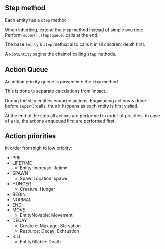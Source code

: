 
## Step method

Each entity has a `step` method.

When inheriting, extend the `step` method instead of
simple override: Perform `super().step(queue)` calls
at the end.

The base `Entity`'s `step` method also calls
it in all children, depth first.

A `RootEntity` begins the chain of calling `step` methods.

## Action Queue

An action priority queue is passed into the `step` method.

This is done to separate calculations from impact.

During the step entities enqueue actions.
Enqueueing actions is done before `super()` calls,
thus it happens as each entity is first visited.

At the end of the step all actions are performed
in order of priorities.
In case of a tie, the actions enqueued first
are performed first.


## Action priorities

In order from high to low priority:

- PRE
- LIFETIME
  - Entity: Increase lifetime
- SPAWN
  - SpawnLocation: spawn
- HUNGER
  - Creature: Hunger
- BEGIN 
- NORMAL
- END
- MOVE 
  - EntityMovable: Movement
- DECAY
  - Creature: Max age; Starvation
  - Resource: Decay; Exhaustion
- KILL
  - EntityKillable: Death
